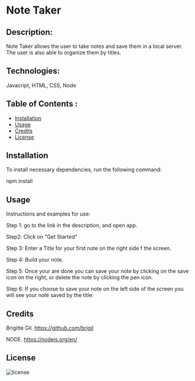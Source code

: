 # Note Taker
## Description:
  
 Note Taker allows the user to take notes and save them in a local server. The user is also able to organize them by titles.
  
  ## Technologies:

  Javacript, HTML, CSS, Node
  
  ## Table of Contents :
  

  
  * [Installation](#installation)
  * [Usage](#usage)
  * [Credits](#credits)
  * [License](#license)
  
  
  ## Installation
   
   To install necessary dependencies, run the following command:
  
  npm install
  
  
  ## Usage 
  
 Instructions and examples for use:
 
  Step 1: go to the link in the description, and open app.  
  
  Step2: Click on "Get Started"  
  
  Step 3: Enter a Title for your first note on the right  side f the screen. 
  
  Step 4: Build your note.  
  
  Step 5: Once your are done you can save your  note by clicking on the save icon on the right, or delete the note by clicking the pen icon. 
  
  Step 6: If you choose to save your note on the left side of the screen you will see your note saved by the title.  
  
  
  ## Credits
  
Brigitte Gil. https://github.com/brigil

NODE. https://nodejs.org/en/

  
  
  
  ## License
  
  ![license](https://img.shields.io/github/license/DAVFoundation/captain-n3m0.svg?style=flat-square)
  